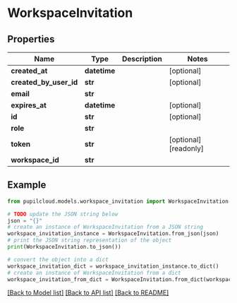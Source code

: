 # WorkspaceInvitation


## Properties

Name | Type | Description | Notes
------------ | ------------- | ------------- | -------------
**created_at** | **datetime** |  | [optional] 
**created_by_user_id** | **str** |  | [optional] 
**email** | **str** |  | 
**expires_at** | **datetime** |  | [optional] 
**id** | **str** |  | [optional] 
**role** | **str** |  | 
**token** | **str** |  | [optional] [readonly] 
**workspace_id** | **str** |  | 

## Example

```python
from pupilcloud.models.workspace_invitation import WorkspaceInvitation

# TODO update the JSON string below
json = "{}"
# create an instance of WorkspaceInvitation from a JSON string
workspace_invitation_instance = WorkspaceInvitation.from_json(json)
# print the JSON string representation of the object
print(WorkspaceInvitation.to_json())

# convert the object into a dict
workspace_invitation_dict = workspace_invitation_instance.to_dict()
# create an instance of WorkspaceInvitation from a dict
workspace_invitation_from_dict = WorkspaceInvitation.from_dict(workspace_invitation_dict)
```
[[Back to Model list]](../README.md#documentation-for-models) [[Back to API list]](../README.md#documentation-for-api-endpoints) [[Back to README]](../README.md)


